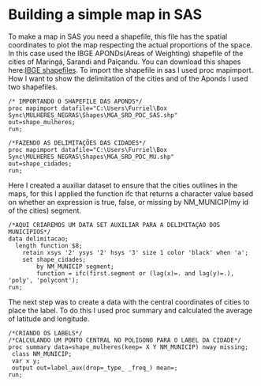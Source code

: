 # Building a simple map in SAS

To make a map in SAS you need a shapefile, this file has the spatial coordinates to plot the map respecting the actual proportions of the space. 
In this case used the IBGE APONDs(Areas of Weighting) shapefile of the cities of Maringá, Sarandi and Paiçandu. You can download this shapes here:[IBGE shapefiles](https://downloads.ibge.gov.br/downloads_geociencias.htm).
To import the shapefile in sas I used proc mapimport. How I want to show the delimitation of the cities and of the Aponds I used two shapefiles.

```sas
/* IMPORTANDO O SHAPEFILE DAS APONDS*/
proc mapimport datafile="C:\Users\Furriel\Box Sync\MULHERES_NEGRAS\Shapes\MGA_SRD_PDC_SAS.shp"
out=shape_mulheres;
run;

/*FAZENDO AS DELIMITAÇÕES DAS CIDADES*/
proc mapimport datafile="C:\Users\Furriel\Box Sync\MULHERES_NEGRAS\Shapes\MGA_SRD_PDC_MU.shp"
out=shape_cidades;
run;
```
Here I created a auxiliar dataset to ensure that the cities outlines in the maps, for this I applied the function ifc that returns a character value based on whether an expression is true, false, or missing  by NM_MUNICIP(my id of the cities) segment.

```sas
/*AQUI CRIAREMOS UM DATA SET AUXILIAR PARA A DELIMITAÇÃO DOS MUNICÍPIOS*/
data delimitacao;
  length function $8;
    retain xsys '2' ysys '2' hsys '3' size 1 color 'black' when 'a';
    set shape_cidades;
        by NM_MUNICIP segment;
        function = ifc(first.segment or (lag(x)=. and lag(y)=.), 'poly', 'polycont');
run;
```

The next step was to create a data with the central coordinates of cities to place the label. To do this I used proc summary and calculated the average of latitude and longitude.

```sas
/*CRIANDO OS LABELS*/
/*CALCULANDO UM PONTO CENTRAL NO POLIGONO PARA O LABEL DA CIDADE*/
proc summary data=shape_mulheres(keep= X Y NM_MUNICIP) nway missing;
 class NM_MUNICIP;
 var x y;
 output out=label_aux(drop=_type_ _freq_) mean=;
run;

```


```sas
```


```sas
```


```sas
```
